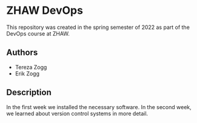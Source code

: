 # ZHAW DevOps
This repository was created in the spring semester of 2022 as part of the DevOps course at ZHAW.

## Authors
* Tereza Zogg
* Erik Zogg

## Description
In the first week we installed the necessary software. In the second week, we learned about version control systems in more detail.
